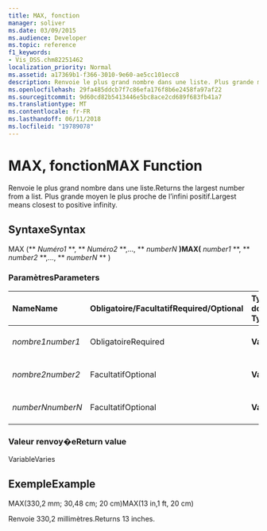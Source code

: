 ```yaml
---
title: MAX, fonction
manager: soliver
ms.date: 03/09/2015
ms.audience: Developer
ms.topic: reference
f1_keywords:
- Vis_DSS.chm82251462
localization_priority: Normal
ms.assetid: a17369b1-f366-3010-9e60-ae5cc101ecc8
description: Renvoie le plus grand nombre dans une liste. Plus grande moyen le plus proche de l’infini positif.
ms.openlocfilehash: 29fa485ddcb7f7c86efa176f8b6e2458fa97af22
ms.sourcegitcommit: 9d60cd82b5413446e5bc8ace2cd689f683fb41a7
ms.translationtype: MT
ms.contentlocale: fr-FR
ms.lasthandoff: 06/11/2018
ms.locfileid: "19789078"
---
```

# <a name="max-function"></a><span data-ttu-id="64a76-104">MAX, fonction</span><span class="sxs-lookup"><span data-stu-id="64a76-104">MAX Function</span></span>

<span data-ttu-id="64a76-105">Renvoie le plus grand nombre dans une liste.</span><span class="sxs-lookup"><span data-stu-id="64a76-105">Returns the largest number from a list.</span></span> <span data-ttu-id="64a76-106">Plus grande moyen le plus proche de l’infini positif.</span><span class="sxs-lookup"><span data-stu-id="64a76-106">Largest means closest to positive infinity.</span></span>
  
## <a name="syntax"></a><span data-ttu-id="64a76-107">Syntaxe</span><span class="sxs-lookup"><span data-stu-id="64a76-107">Syntax</span></span>

<span data-ttu-id="64a76-108">MAX (** *Numéro1* **, ** *Numéro2* **,..., ** *numberN* **)</span><span class="sxs-lookup"><span data-stu-id="64a76-108">MAX(** *number1* **, ** *number2* **,..., ** *numberN* ** )</span></span> 
  
### <a name="parameters"></a><span data-ttu-id="64a76-109">Paramètres</span><span class="sxs-lookup"><span data-stu-id="64a76-109">Parameters</span></span>

|<span data-ttu-id="64a76-110">**Name**</span><span class="sxs-lookup"><span data-stu-id="64a76-110">**Name**</span></span>|<span data-ttu-id="64a76-111">**Obligatoire/Facultatif**</span><span class="sxs-lookup"><span data-stu-id="64a76-111">**Required/Optional**</span></span>|<span data-ttu-id="64a76-112">**Type de données**</span><span class="sxs-lookup"><span data-stu-id="64a76-112">**Data Type**</span></span>|<span data-ttu-id="64a76-113">**Description**</span><span class="sxs-lookup"><span data-stu-id="64a76-113">**Description**</span></span>|
|:-----|:-----|:-----|:-----|
| <span data-ttu-id="64a76-114">_nombre1_</span><span class="sxs-lookup"><span data-stu-id="64a76-114">_number1_</span></span> <br/> |<span data-ttu-id="64a76-115">Obligatoire</span><span class="sxs-lookup"><span data-stu-id="64a76-115">Required</span></span>  <br/> |<span data-ttu-id="64a76-116">**Varie**</span><span class="sxs-lookup"><span data-stu-id="64a76-116">**Varies**</span></span> <br/> |<span data-ttu-id="64a76-117">Premier nombre de la liste</span><span class="sxs-lookup"><span data-stu-id="64a76-117">The first number in the list.</span></span>  <br/> |
| <span data-ttu-id="64a76-118">_nombre2_</span><span class="sxs-lookup"><span data-stu-id="64a76-118">_number2_</span></span> <br/> |<span data-ttu-id="64a76-119">Facultatif</span><span class="sxs-lookup"><span data-stu-id="64a76-119">Optional</span></span>  <br/> |<span data-ttu-id="64a76-120">**Varie**</span><span class="sxs-lookup"><span data-stu-id="64a76-120">**Varies**</span></span> <br/> | <span data-ttu-id="64a76-121">Deuxième nombre de la liste</span><span class="sxs-lookup"><span data-stu-id="64a76-121">The second number in the list.</span></span>  <br/> |
| <span data-ttu-id="64a76-122">_numberN_</span><span class="sxs-lookup"><span data-stu-id="64a76-122">_numberN_</span></span> <br/> |<span data-ttu-id="64a76-123">Facultatif</span><span class="sxs-lookup"><span data-stu-id="64a76-123">Optional</span></span>  <br/> |<span data-ttu-id="64a76-124">**Varie**</span><span class="sxs-lookup"><span data-stu-id="64a76-124">**Varies**</span></span> <br/> |<span data-ttu-id="64a76-125">Nième nombre de la liste</span><span class="sxs-lookup"><span data-stu-id="64a76-125">The nth number in the list.</span></span>  <br/> |
   
### <a name="return-value"></a><span data-ttu-id="64a76-126">Valeur renvoy�e</span><span class="sxs-lookup"><span data-stu-id="64a76-126">Return value</span></span>

<span data-ttu-id="64a76-127">Variable</span><span class="sxs-lookup"><span data-stu-id="64a76-127">Varies</span></span>
  
## <a name="example"></a><span data-ttu-id="64a76-128">Exemple</span><span class="sxs-lookup"><span data-stu-id="64a76-128">Example</span></span>

<span data-ttu-id="64a76-129">MAX(330,2 mm; 30,48 cm; 20 cm)</span><span class="sxs-lookup"><span data-stu-id="64a76-129">MAX(13 in,1 ft, 20 cm)</span></span> 
  
<span data-ttu-id="64a76-130">Renvoie 330,2 millimètres.</span><span class="sxs-lookup"><span data-stu-id="64a76-130">Returns 13 inches.</span></span> 
  

